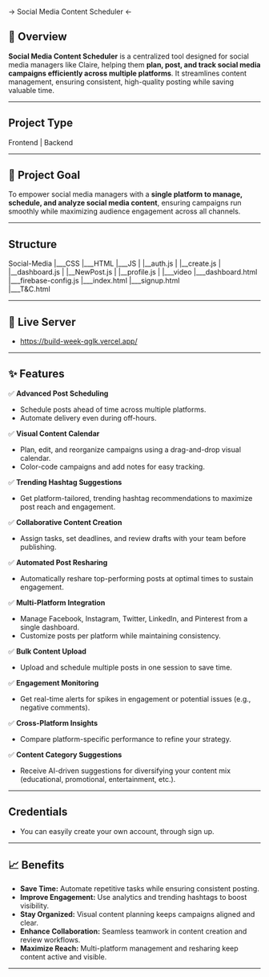 -> Social Media Content Scheduler <-

## 📝 Overview

**Social Media Content Scheduler** is a centralized tool designed for social media managers like Claire, helping them **plan, post, and track social media campaigns efficiently across multiple platforms**. It streamlines content management, ensuring consistent, high-quality posting while saving valuable time.

---

## Project Type
Frontend | Backend  

---

## 🎯 Project Goal

To empower social media managers with a **single platform to manage, schedule, and analyze social media content**, ensuring campaigns run smoothly while maximizing audience engagement across all channels.

---

## Structure
Social-Media
|___CSS
|___HTML
|___JS
|  |__auth.js
|  |__create.js
|  |__dashboard.js
|  |__NewPost.js
|  |__profile.js
|
|___video
|___dashboard.html
|___firebase-config.js
|___index.html
|___signup.html  
|___T&C.html

---

## 🚀 Live Server
-   https://build-week-qglk.vercel.app/

---

## ✨ Features

✅ **Advanced Post Scheduling**  
- Schedule posts ahead of time across multiple platforms.  
- Automate delivery even during off-hours.

✅ **Visual Content Calendar**  
- Plan, edit, and reorganize campaigns using a drag-and-drop visual calendar.  
- Color-code campaigns and add notes for easy tracking.

✅ **Trending Hashtag Suggestions**  
- Get platform-tailored, trending hashtag recommendations to maximize post reach and engagement.

✅ **Collaborative Content Creation**  
- Assign tasks, set deadlines, and review drafts with your team before publishing.

✅ **Automated Post Resharing**  
- Automatically reshare top-performing posts at optimal times to sustain engagement.

✅ **Multi-Platform Integration**  
- Manage Facebook, Instagram, Twitter, LinkedIn, and Pinterest from a single dashboard.  
- Customize posts per platform while maintaining consistency.

✅ **Bulk Content Upload**  
- Upload and schedule multiple posts in one session to save time.

✅ **Engagement Monitoring**  
- Get real-time alerts for spikes in engagement or potential issues (e.g., negative comments).

✅ **Cross-Platform Insights**  
- Compare platform-specific performance to refine your strategy.

✅ **Content Category Suggestions**  
- Receive AI-driven suggestions for diversifying your content mix (educational, promotional, entertainment, etc.).

---

## Credentials
-  You can easyily create your own account, through sign up.

---

## 📈 Benefits

- **Save Time:** Automate repetitive tasks while ensuring consistent posting.  
- **Improve Engagement:** Use analytics and trending hashtags to boost visibility.  
- **Stay Organized:** Visual content planning keeps campaigns aligned and clear.  
- **Enhance Collaboration:** Seamless teamwork in content creation and review workflows.  
- **Maximize Reach:** Multi-platform management and resharing keep content active and visible.

---

